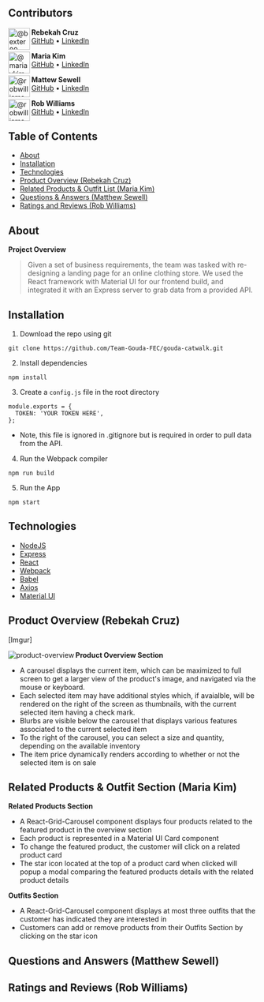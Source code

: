 <h1 align="center" Gouda Catwalk </h1>

## Contributors

<img align="left" class="avatar avatar-user" src="https://avatars.githubusercontent.com/u/80839958?v=4" width="44" height="44" alt="@bexter89">

**Rebekah Cruz**<br>
[GitHub](https://github.com/bexter89) • [LinkedIn](https://www.linkedin.com/in/rebekah-cruz/)

<img align="left" class="avatar avatar-user" src="https://avatars.githubusercontent.com/u/80354714?s=88&amp;v=4" width="44" height="44" alt="@mariaykim">

**Maria Kim**<br>
[GitHub](https://github.com/mariaykim) • [LinkedIn](https://www.linkedin.com/in/mariakim21/)

<img align="left" class="avatar avatar-user" src="https://avatars.githubusercontent.com/u/50255466?v=4" width="44" height="44" alt="@robwilliams-it">

**Mattew Sewell**<br>
[GitHub](https://github.com/thechosenginger) • [LinkedIn](https://www.linkedin.com/in/matthew-sewell-75470262/)


<img align="left" class="avatar avatar-user" src="https://avatars.githubusercontent.com/u/85043190?s=88&amp;v=4" width="44" height="44" alt="@robwilliams-it">

**Rob Williams**<br>
[GitHub](https://github.com/robwilliams-it) • [LinkedIn](https://www.linkedin.com/in/rob-williams-swe/)

## Table of Contents
 - [About](#about)
 - [Installation](#install)
 - [Technologies](#technologies)
 - [Product Overview (Rebekah Cruz)](#overview)
 - [Related Products & Outfit List (Maria Kim)](#products)
 - [Questions & Answers (Matthew Sewell)](#questions)
 - [Ratings and Reviews (Rob Williams)](#reviews)
 
## About<a name="about"></a>

**Project Overview**

>Given a set of business requirements, the team was tasked with re-designing a landing page for an online clothing store. We used the React framework with Material UI for our frontend build, and integrated it with an Express server to grab data from a provided API.

## Installation <a name="install"></a>

1. Download the repo using git
```
git clone https://github.com/Team-Gouda-FEC/gouda-catwalk.git
```
2. Install dependencies
```
npm install
```
3. Create a `config.js` file in the root directory
```
module.exports = {
  TOKEN: 'YOUR TOKEN HERE',
};
```
* Note, this file is ignored in .gitignore but is required in order to pull data from the API.

4. Run the Webpack compiler
```
npm run build
```

5. Run the App
```
npm start
```

## Technologies <a name="technologies"></a>
- [NodeJS](https://nodejs.org/en/)
- [Express ](https://expressjs.com/)
- [React](https://reactjs.org/)
- [Webpack](https://webpack.js.org/)
- [Babel](https://babeljs.io/)
- [Axios](https://www.npmjs.com/package/axios)
- [Material UI](https://mui.com/)

## Product Overview (Rebekah Cruz) <a name="overview"></a>
[Imgur]

<img align="left" src="https://photos.app.goo.gl/shTiy9KhVB7wzNyM6" alt="product-overview">

**Product Overview Section**
* A carousel displays the current item, which can be maximized to full screen to get a larger view of the product's image, and navigated via the mouse or keyboard. 
* Each selected item may have additional styles which, if avaialble, will be rendered on the right of the screen as thumbnails, with the current selected item having a check mark.
* Blurbs are visible below the carousel that displays various features associated to the current selected item
* To the right of the carousel, you can select a size and quantity, depending on the available inventory
* The item price dynamically renders according to whether or not the selected item is on sale


## Related Products & Outfit Section (Maria Kim) <a name="products"></a>
**Related Products Section**
* A React-Grid-Carousel component displays four products related to the featured product in the overview section
* Each product is represented in a Material UI Card component
* To change the featured product, the customer will click on a related product card
* The star icon located at the top of a product card when clicked will popup a modal comparing the featured products details with the related product details

**Outfits Section**
* A React-Grid-Carousel component displays at most three outfits that the customer has indicated they are interested in
* Customers can add or remove products from their Outfits Section by clicking on the star icon

## Questions and Answers (Matthew Sewell) <a name="questions"></a>

## Ratings and Reviews (Rob Williams) <a name="reviews"></a>


